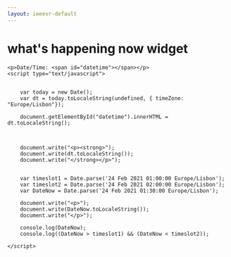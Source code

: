 ```yaml
---
layout: ieeevr-default
---
```


<div>
    <h1 id="past-conferences"> what's happening now widget </h1>
    
    

    <p>Date/Time: <span id="datetime"></span></p>
    <script type="text/javascript">
        
        
        var today = new Date();
        var dt = today.toLocaleString(undefined, { timeZone: "Europe/Lisbon"});
        
        document.getElementById("datetime").innerHTML = dt.toLocaleString();

        
        
        document.write("<p><strong>");
        document.write(dt.toLocaleString());
        document.write("</strong></p>");

        
        var timeslot1 = Date.parse('24 Feb 2021 01:00:00 Europe/Lisbon');
        var timeslot2 = Date.parse('24 Feb 2021 02:00:00 Europe/Lisbon');
        var DateNow = Date.parse('24 Feb 2021 01:30:00 Europe/Lisbon');
        
        document.write("<p>");
        document.write(DateNow.toLocaleString());
        document.write("</p>");
        
        console.log(DateNow);
        console.log((DateNow > timeslot1) && (DateNow < timeslot2));
        
    </script>




</div>